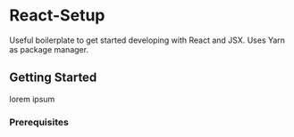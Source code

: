 # React-Setup
Useful boilerplate to get started developing with React and JSX. Uses Yarn as package manager.


## Getting Started
lorem ipsum

### Prerequisites

